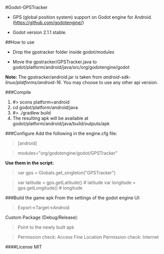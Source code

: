 #Godot-GPSTracker
- GPS (global position system) support on Godot engine for Android. (https://github.com/godotengine/)

- Godot version 2.1.1 stable.

##How to use
- Drop the gpstracker folder inside godot/modules

- Move the gpstracker/GPSTracker.java to godot/platform/android/java/src/org/godotengine/godot

**Note:** The gpstracker/android.jar is taken from  *android-sdk-linux/platforms/android-16*. You may choose to use any other api version.

###Compile
1. #> scons platform=android
2. cd godot/platform/android/java
3. #> ./gradlew build
4. The resulting apk will be available at godot/platform/android/java/build/outputs/apk
 
###Configure
Add the following in the engine.cfg file:

> [android]

> modules="org/godotengine/godot/GPSTracker"

**Use them in the script:**

> var gps = Globals.get_singleton("GPSTracker")

> var latitude = gps.getLatitude()   # latitude
> var longitude = gps.getLongitude() # longitude

###Build the game apk
From the settings of the godot engine UI:

> Export->Target->Android


Custom Package (Debug/Release): 
> Point to the newly built apk

> Permission check: Access Fine Location
> Permission check: Internet

####License
MIT
